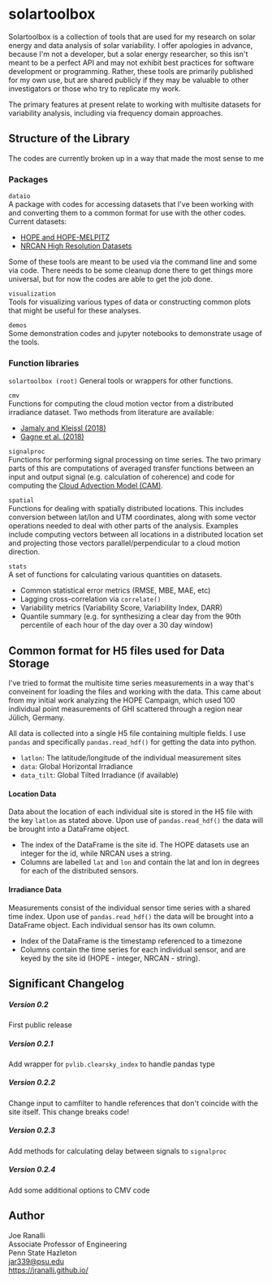 # solartoolbox
Solartoolbox is a collection of tools that are used for my research on solar 
energy and data analysis of solar variability. I offer apologies in advance, 
because I'm not a developer, but a solar energy researcher, so this isn't meant 
to be a perfect API and may not exhibit best practices for software development 
or programming. Rather, these tools are primarily published for my own use, but 
are shared publicly if they may be valuable to other investigators or those who
try to replicate my work. 

The primary features at present relate to working with multisite datasets for
variability analysis, including via frequency domain approaches.

## Structure of the Library
The codes are currently broken up in a way that made the most sense to me
### Packages
```dataio```  
A package with codes for accessing datasets that I've been working with and 
converting them to a common format for use with the other codes. Current 
datasets:
- [HOPE and HOPE-MELPITZ](https://www.cen.uni-hamburg.de/en/icdc/data/atmosphere/samd-st-datasets.html)
- [NRCAN High Resolution Datasets](https://www.nrcan.gc.ca/energy/renewable-electricity/solar-photovoltaic/18409)

Some of these tools are meant to be used via the command line and some via
code. There needs to be some cleanup done there to get things more universal, 
but for now the codes are able to get the job done.

```visualization```  
Tools for visualizing various types of data or constructing common plots that 
might be useful for these analyses.

```demos```  
Some demonstration codes and jupyter notebooks to demonstrate usage of the 
tools.

### Function libraries
```solartoolbox (root)```
General tools or wrappers for other functions.

```cmv```  
Functions for computing the cloud motion vector from a distributed irradiance 
dataset. Two methods from literature are available:
- [Jamaly and Kleissl (2018)](https://www.sciencedirect.com/science/article/pii/S0038092X17309556)
- [Gagne et al. (2018)](https://www.researchgate.net/publication/330877949_Directional_Solar_Variability_Analysis)

```signalproc```  
Functions for performing signal processing on time series. The two primary 
parts of this are computations of averaged transfer functions between an input
and output signal (e.g. calculation of coherence) and code for computing the 
[Cloud Advection Model (CAM)](https://aip.scitation.org/doi/10.1063/5.0050428).

```spatial```  
Functions for dealing with spatially distributed locations. This includes 
conversion between lat/lon and UTM coordinates, along with some vector
operations needed to deal with other parts of the analysis. Examples include
computing vectors between all locations in a distributed location set and 
projecting those vectors parallel/perpendicular to a cloud motion direction.

```stats```  
A set of functions for calculating various quantities on datasets.
- Common statistical error metrics (RMSE, MBE, MAE, etc)
- Lagging cross-correlation via ```correlate()```
- Variability metrics (Variability Score, Variability Index, DARR)
- Quantile summary (e.g. for synthesizing a clear day from the 90th percentile 
of each hour of the day over a 30 day window)

## Common format for H5 files used for Data Storage

I've tried to format the multisite time series measurements in a way that's 
conveinent for loading the files and working with the data. This came about 
from my initial work analyzing the HOPE Campaign, which used 100 individual 
point measurements of GHI scattered through a region near Jülich, Germany.

All data is collected into a single H5 file containing multiple fields. I use
```pandas``` and specifically ```pandas.read_hdf()``` for getting the data
into python. 

- ```latlon```: The latitude/longitude of the individual measurement sites
- ```data```: Global Horizontal Irradiance
- ```data_tilt```: Global Tilted Irradiance (if available)

#### Location Data
Data about the location of each individual site is stored in the H5 file with 
the key ```latlon``` as stated above. Upon use of ```pandas.read_hdf()``` the 
data will be brought into a DataFrame object.

- The index of the DataFrame is the site id. The HOPE datasets use an integer 
for the id, while NRCAN uses a string. 
- Columns are labelled ```lat``` and ```lon``` and contain the lat and lon in 
degrees for each of the distributed sensors.


#### Irradiance Data
Measurements consist of the individual sensor time series with a shared time 
index. Upon use of ```pandas.read_hdf()``` the data will be brought into a 
DataFrame object. Each individual sensor has its own column. 

- Index of the DataFrame is the timestamp referenced to a timezone
- Columns contain the time series for each individual sensor, and are keyed by
the site id (HOPE - integer, NRCAN - string).



## Significant Changelog
##### Version 0.2
First public release
##### Version 0.2.1
Add wrapper for `pvlib.clearsky_index` to handle pandas type
##### Version 0.2.2
Change input to camfilter to handle references that don't coincide with the 
site itself. This change breaks code!
##### Version 0.2.3
Add methods for calculating delay between signals to `signalproc`
##### Version 0.2.4
Add some additional options to CMV code

## Author
Joe Ranalli  
Associate Professor of Engineering  
Penn State Hazleton  
jar339@psu.edu  
https://jranalli.github.io/


